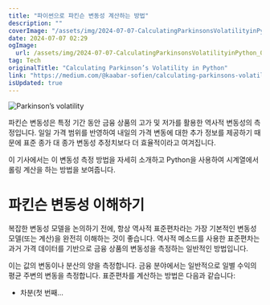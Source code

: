 ```yaml
---
title: "파이썬으로 파킨슨 변동성 계산하는 방법"
description: ""
coverImage: "/assets/img/2024-07-07-CalculatingParkinsonsVolatilityinPython_0.png"
date: 2024-07-07 02:29
ogImage:
  url: /assets/img/2024-07-07-CalculatingParkinsonsVolatilityinPython_0.png
tag: Tech
originalTitle: "Calculating Parkinson’s Volatility in Python"
link: "https://medium.com/@kaabar-sofien/calculating-parkinsons-volatility-in-python-477ec5f13a1b"
isUpdated: true
---
```


![Parkinson’s volatility](/assets/img/2024-07-07-CalculatingParkinsonsVolatilityinPython_0.png)

파킨슨 변동성은 특정 기간 동안 금융 상품의 고가 및 저가를 활용한 역사적 변동성의 측정입니다. 일일 가격 범위를 반영하여 내일의 가격 변동에 대한 추가 정보를 제공하기 때문에 표준 종가 대 종가 변동성 추정치보다 더 효율적이라고 여겨집니다.

이 기사에서는 이 변동성 측정 방법을 자세히 소개하고 Python을 사용하여 시계열에서 롤링 계산을 하는 방법을 보여줍니다.

# 파킨슨 변동성 이해하기

<!-- seedividend - 사각형 -->

<ins class="adsbygoogle"
     style="display:block"
     data-ad-client="ca-pub-4877378276818686"
     data-ad-slot="1898504329"
     data-ad-format="auto"
     data-full-width-responsive="true"></ins>

<script>
     (adsbygoogle = window.adsbygoogle || []).push({});
</script>

복잡한 변동성 모델을 논의하기 전에, 항상 역사적 표준편차라는 가장 기본적인 변동성 모델(또는 계산)을 완전히 이해하는 것이 좋습니다. 역사적 메소드를 사용한 표준편차는 과거 가격 데이터를 기반으로 금융 상품의 변동성을 측정하는 일반적인 방법입니다.

이는 값의 변동이나 분산의 양을 측정합니다. 금융 분야에서는 일반적으로 일별 수익의 평균 주변의 변동을 측정합니다. 표준편차를 계산하는 방법은 다음과 같습니다:

- 차분(첫 번째...
